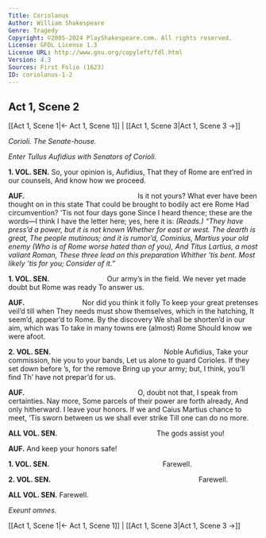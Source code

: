 ```yaml
---
Title: Coriolanus
Author: William Shakespeare
Genre: Tragedy
Copyright: ©2005-2024 PlayShakespeare.com. All rights reserved.
License: GFDL License 1.3
License URL: http://www.gnu.org/copyleft/fdl.html
Version: 4.3
Sources: First Folio (1623)
ID: coriolanus-1-2
---
```


## Act 1, Scene 2
[[Act 1, Scene 1|← Act 1, Scene 1]] | [[Act 1, Scene 3|Act 1, Scene 3 →]]

*Corioli. The Senate-house.*

*Enter Tullus Aufidius with Senators of Corioli.*

**1. VOL. SEN.**
So, your opinion is, Aufidius,
That they of Rome are ent’red in our counsels,
And know how we proceed.

**AUF.**
                Is it not yours?
What ever have been thought on in this state
That could be brought to bodily act ere Rome
Had circumvention? ’Tis not four days gone
Since I heard thence; these are the words—I think
I have the letter here; yes, here it is:
*(Reads.)*
*“They have press’d a power, but it is not known*
*Whether for east or west. The dearth is great,*
*The people mutinous; and it is rumor’d,*
*Cominius, Martius your old enemy*
*(Who is of Rome worse hated than of you),*
*And Titus Lartius, a most valiant Roman,*
*These three lead on this preparation*
*Whither ’tis bent. Most likely ’tis for you;*
*Consider of it.”*

**1. VOL. SEN.**
        Our army’s in the field.
We never yet made doubt but Rome was ready
To answer us.

**AUF.**
        Nor did you think it folly
To keep your great pretenses veil’d till when
They needs must show themselves, which in the hatching,
It seem’d, appear’d to Rome. By the discovery
We shall be shorten’d in our aim, which was
To take in many towns ere (almost) Rome
Should know we were afoot.

**2. VOL. SEN.**
                Noble Aufidius,
Take your commission, hie you to your bands,
Let us alone to guard Corioles.
If they set down before ’s, for the remove
Bring up your army; but, I think, you’ll find
Th’ have not prepar’d for us.

**AUF.**
                O, doubt not that,
I speak from certainties. Nay more,
Some parcels of their power are forth already,
And only hitherward. I leave your honors.
If we and Caius Martius chance to meet,
’Tis sworn between us we shall ever strike
Till one can do no more.

**ALL VOL. SEN.**
              The gods assist you!

**AUF.**
And keep your honors safe!

**1. VOL. SEN.**
                Farewell.

**2. VOL. SEN.**
                     Farewell.

**ALL VOL. SEN.**
Farewell.

*Exeunt omnes.*

[[Act 1, Scene 1|← Act 1, Scene 1]] | [[Act 1, Scene 3|Act 1, Scene 3 →]]